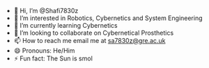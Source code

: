 - 👋 Hi, I’m @Shafi7830z
- 👀 I’m interested in Robotics, Cybernetics and System Engineering
- 🌱 I’m currently learning Cybernetics
- 💞️ I’m looking to collaborate on Cybernetical Prosthetics
- 📫 How to reach me email me at sa7830z@gre.ac.uk
- 😄 Pronouns: He/Him
- ⚡ Fun fact: The Sun is smol

<!---
Shafi7830z/Shafi7830z is a ✨ special ✨ repository because its `README.md` (this file) appears on your GitHub profile.
You can click the Preview link to take a look at your changes.
--->
